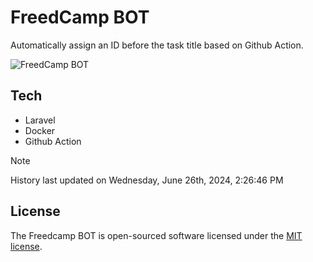 # FreedCamp BOT

Automatically assign an ID before the task title based on Github Action.

![FreedCamp BOT](https://repository-images.githubusercontent.com/737932867/7d34798b-2680-471c-b089-a78a718d3d6a)

## Tech

- Laravel
- Docker
- Github Action

> [!NOTE]  
> History last updated on Wednesday, June 26th, 2024, 2:26:46 PM

## License

The Freedcamp BOT is open-sourced software licensed under the [MIT license](https://opensource.org/licenses/MIT).

